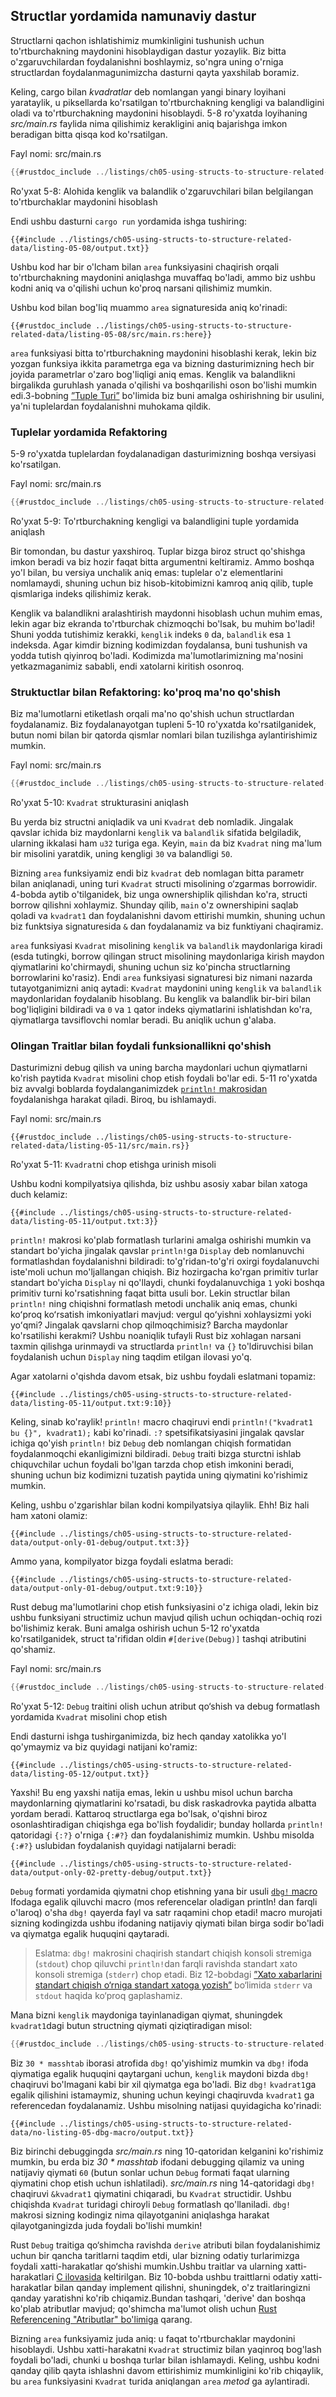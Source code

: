 ## Structlar yordamida namunaviy dastur

Structlarni qachon ishlatishimiz mumkinligini tushunish uchun to'rtburchakning maydonini hisoblaydigan dastur yozaylik. Biz bitta o'zgaruvchilardan foydalanishni boshlaymiz, so'ngra uning o'rniga structlardan foydalanmagunimizcha dasturni qayta yaxshilab boramiz.

Keling, cargo bilan *kvadratlar* deb nomlangan yangi binary loyihani yarataylik, u piksellarda ko'rsatilgan to'rtburchakning kengligi va balandligini oladi va to'rtburchakning maydonini hisoblaydi. 5-8 ro'yxatda loyihaning *src/main.rs* faylida nima qilishimiz kerakligini aniq bajarishga imkon beradigan bitta qisqa kod ko'rsatilgan.

<span class="filename">Fayl nomi: src/main.rs</span>

```rust
{{#rustdoc_include ../listings/ch05-using-structs-to-structure-related-data/listing-05-08/src/main.rs:all}}
```

<span class="caption">Ro'yxat 5-8: Alohida kenglik va balandlik o'zgaruvchilari bilan belgilangan to'rtburchaklar maydonini hisoblash</span>

Endi ushbu dasturni `cargo run` yordamida ishga tushiring:

```console
{{#include ../listings/ch05-using-structs-to-structure-related-data/listing-05-08/output.txt}}
```

Ushbu kod har bir o'lcham bilan `area` funksiyasini chaqirish orqali to'rtburchakning maydonini aniqlashga muvaffaq bo'ladi, ammo biz ushbu kodni aniq va o'qilishi uchun ko'proq narsani qilishimiz mumkin.

Ushbu kod bilan bog'liq muammo `area` signaturesida aniq ko'rinadi:

```rust,ignore
{{#rustdoc_include ../listings/ch05-using-structs-to-structure-related-data/listing-05-08/src/main.rs:here}}
```

`area` funksiyasi bitta to'rtburchakning maydonini hisoblashi kerak, lekin biz yozgan funksiya ikkita parametrga ega va bizning dasturimizning hech bir joyida parametrlar o'zaro bog'liqligi aniq emas. Kenglik va balandlikni birgalikda guruhlash yanada o'qilishi va boshqarilishi oson bo'lishi mumkin edi.3-bobning [”Tuple Turi”][the-tuple-type]<!-- ignore --> bo'limida biz buni amalga oshirishning bir usulini, ya'ni tuplelardan foydalanishni muhokama qildik.

### Tuplelar yordamida Refaktoring

5-9 ro'yxatda tuplelardan foydalanadigan dasturimizning boshqa versiyasi ko'rsatilgan.

<span class="filename">Fayl nomi: src/main.rs</span>

```rust
{{#rustdoc_include ../listings/ch05-using-structs-to-structure-related-data/listing-05-09/src/main.rs}}
```

<span class="caption">Ro'yxat 5-9: To'rtburchakning kengligi va balandligini tuple yordamida aniqlash</span>

Bir tomondan, bu dastur yaxshiroq. Tuplar bizga biroz struct qo'shishga imkon beradi va biz hozir faqat bitta argumentni keltiramiz. Ammo boshqa yo'l bilan, bu versiya unchalik aniq emas: tuplelar o'z elementlarini nomlamaydi, shuning uchun biz hisob-kitobimizni kamroq aniq qilib, tuple qismlariga indeks qilishimiz kerak.

Kenglik va balandlikni aralashtirish maydonni hisoblash uchun muhim emas, lekin agar biz ekranda to'rtburchak chizmoqchi bo'lsak, bu muhim bo'ladi! Shuni yodda tutishimiz kerakki, `kenglik` indeks `0` da, `balandlik` esa `1` indeksda. Agar kimdir bizning kodimizdan foydalansa, buni tushunish va yodda tutish qiyinroq bo'ladi. Kodimizda ma'lumotlarimizning ma'nosini yetkazmaganimiz sababli, endi xatolarni kiritish osonroq.

### Struktuctlar bilan Refaktoring: ko'proq ma'no qo'shish

Biz ma'lumotlarni etiketlash orqali ma'no qo'shish uchun structlardan foydalanamiz. Biz foydalanayotgan tupleni 5-10 ro'yxatda ko'rsatilganidek, butun nomi bilan bir qatorda qismlar nomlari bilan tuzilishga aylantirishimiz mumkin.

<span class="filename">Fayl nomi: src/main.rs</span>

```rust
{{#rustdoc_include ../listings/ch05-using-structs-to-structure-related-data/listing-05-10/src/main.rs}}
```

<span class="caption">Ro'yxat 5-10: `Kvadrat` strukturasini aniqlash</span>

Bu yerda biz structni aniqladik va uni `Kvadrat` deb nomladik. Jingalak qavslar ichida biz maydonlarni `kenglik` va `balandlik` sifatida belgiladik, ularning ikkalasi ham `u32` turiga ega. Keyin, `main` da biz `Kvadrat` ning ma'lum bir misolini yaratdik, uning kengligi `30` va balandligi `50`.

Bizning `area` funksiyamiz endi biz `kvadrat` deb nomlagan bitta parametr bilan aniqlanadi, uning turi `Kvadrat` structi misolining o‘zgarmas borrowidir. 4-bobda aytib o'tilganidek, biz unga ownershiplik qilishdan ko'ra, structi borrow qilishni xohlaymiz. Shunday qilib, `main` o'z ownershipini saqlab qoladi va `kvadrat1` dan foydalanishni davom ettirishi mumkin, shuning uchun biz funktsiya signaturesida `&` dan foydalanamiz va biz funktiyani chaqiramiz.

`area` funksiyasi `Kvadrat` misolining `kenglik` va `balandlik`  maydonlariga kiradi (esda tutingki, borrow qilingan struct misolining maydonlariga kirish maydon qiymatlarini ko'chirmaydi, shuning uchun siz ko'pincha structlarning borrowlarini ko'rasiz). Endi `area` funksiyasi signaturesi biz nimani nazarda tutayotganimizni aniq aytadi: `Kvadrat` maydonini uning `kenglik` va `balandlik` maydonlaridan foydalanib hisoblang. Bu kenglik va balandlik bir-biri bilan bog'liqligini bildiradi va `0` va `1` qator indeks qiymatlarini ishlatishdan ko'ra, qiymatlarga tavsiflovchi nomlar beradi. Bu aniqlik uchun g'alaba.

### Olingan Traitlar bilan foydali funksionallikni qo'shish

Dasturimizni debug qilish va uning barcha maydonlari uchun qiymatlarni ko'rish paytida `Kvadrat` misolini chop etish foydali bo'lar edi. 5-11 ro'yxatda biz avvalgi boblarda foydalanganimizdek [`println!` makrosidan][println]<!-- ignore --> foydalanishga harakat qiladi. Biroq, bu ishlamaydi.

<span class="filename">Fayl nomi: src/main.rs</span>

```rust,ignore,does_not_compile
{{#rustdoc_include ../listings/ch05-using-structs-to-structure-related-data/listing-05-11/src/main.rs}}
```

<span class="caption">Ro'yxat 5-11: `Kvadrat`ni chop etishga urinish
misoli</span>

Ushbu kodni kompilyatsiya qilishda, biz ushbu asosiy xabar bilan xatoga duch kelamiz:

```text
{{#include ../listings/ch05-using-structs-to-structure-related-data/listing-05-11/output.txt:3}}
```

`println!` makrosi ko'plab formatlash turlarini amalga oshirishi mumkin va standart bo'yicha jingalak qavslar `println!`ga `Display` deb nomlanuvchi formatlashdan foydalanishni bildiradi: to'g'ridan-to'g'ri oxirgi foydalanuvchi iste'moli uchun mo'ljallangan chiqish. Biz hozirgacha ko'rgan primitiv turlar standart bo'yicha `Display` ni qo'llaydi, chunki foydalanuvchiga `1` yoki boshqa primitiv turni ko'rsatishning faqat bitta usuli bor. Lekin structlar bilan `println!` ning chiqishni formatlash metodi unchalik aniq emas, chunki koʻproq koʻrsatish imkoniyatlari mavjud: vergul qoʻyishni xohlaysizmi yoki yoʻqmi? Jingalak qavslarni chop qilmoqchimisiz? Barcha maydonlar ko'rsatilishi kerakmi? Ushbu noaniqlik tufayli Rust biz xohlagan narsani taxmin qilishga urinmaydi va structlarda `println!` va `{}` to'ldiruvchisi bilan foydalanish uchun `Display` ning taqdim etilgan ilovasi yo'q.

Agar xatolarni o'qishda davom etsak, biz ushbu foydali eslatmani topamiz:

```text
{{#include ../listings/ch05-using-structs-to-structure-related-data/listing-05-11/output.txt:9:10}}
```

Keling, sinab ko'raylik! `println!` macro chaqiruvi endi `println!("kvadrat1 bu {}", kvadrat1);` kabi ko'rinadi. `:?` spetsifikatsiyasini jingalak qavslar ichiga qo'yish `println!` biz `Debug` deb nomlangan chiqish formatidan foydalanmoqchi ekanligimizni bildiradi. `Debug` traiti bizga sturctni ishlab chiquvchilar uchun foydali bo'lgan tarzda chop etish imkonini beradi, shuning uchun biz kodimizni tuzatish paytida uning qiymatini ko'rishimiz mumkin.

Keling, ushbu o'zgarishlar bilan kodni kompilyatsiya qilaylik. Ehh! Biz hali ham xatoni olamiz:

```text
{{#include ../listings/ch05-using-structs-to-structure-related-data/output-only-01-debug/output.txt:3}}
```

Ammo yana, kompilyator bizga foydali eslatma beradi:

```text
{{#include ../listings/ch05-using-structs-to-structure-related-data/output-only-01-debug/output.txt:9:10}}
```

Rust debug ma'lumotlarini chop etish funksiyasini o'z ichiga oladi, lekin biz ushbu funksiyani structimiz uchun mavjud qilish uchun ochiqdan-ochiq rozi bo'lishimiz kerak.
Buni amalga oshirish uchun 5-12 ro'yxatda ko'rsatilganidek, struct ta'rifidan oldin `#[derive(Debug)]` tashqi atributini qo'shamiz.

<span class="filename">Fayl nomi: src/main.rs</span>

```rust
{{#rustdoc_include ../listings/ch05-using-structs-to-structure-related-data/listing-05-12/src/main.rs}}
```

<span class="caption">Ro'yxat 5-12: `Debug` traitini olish uchun atribut qo‘shish va debug formatlash yordamida `Kvadrat` misolini chop etish</span>

Endi dasturni ishga tushirganimizda, biz hech qanday xatolikka yo'l qo'ymaymiz va biz quyidagi natijani ko'ramiz:

```console
{{#include ../listings/ch05-using-structs-to-structure-related-data/listing-05-12/output.txt}}
```

Yaxshi! Bu eng yaxshi natija emas, lekin u ushbu misol uchun barcha maydonlarning qiymatlarini ko'rsatadi, bu disk raskadrovka paytida albatta yordam beradi. Kattaroq structlarga ega bo'lsak, o'qishni biroz osonlashtiradigan chiqishga ega bo'lish foydalidir; bunday hollarda `println!` qatoridagi `{:?}` o'rniga `{:#?}` dan foydalanishimiz mumkin. Ushbu misolda `{:#?}` uslubidan foydalanish quyidagi natijalarni beradi:

```console
{{#include ../listings/ch05-using-structs-to-structure-related-data/output-only-02-pretty-debug/output.txt}}
```

`Debug` formati yordamida qiymatni chop etishning yana bir usuli [`dbg!` macro][dbg]<!-- ignore --> Ifodaga egalik qiluvchi macro (mos referencelar oladigan println! dan farqli o'laroq) o'sha `dbg!` qayerda fayl va satr raqamini chop etadi! macro murojati sizning kodingizda ushbu ifodaning natijaviy qiymati bilan birga sodir bo'ladi va qiymatga egalik huquqini qaytaradi.

> Eslatma: `dbg!` makrosini chaqirish standart chiqish konsoli stremiga
> (`stdout`) chop qiluvchi `println!`dan farqli ravishda standart xato
> konsoli stremiga (`stderr`) chop etadi. Biz 12-bobdagi [”Xato xabarlarini standart
> chiqish o‘rniga standart xatoga yozish”][err]<!-- ignore --> bo‘limida `stderr` va `stdout` haqida ko‘proq
> gaplashamiz.

Mana bizni `kenglik` maydoniga tayinlanadigan qiymat, shuningdek `kvadrat1`dagi butun structning qiymati qiziqtiradigan misol:

```rust
{{#rustdoc_include ../listings/ch05-using-structs-to-structure-related-data/no-listing-05-dbg-macro/src/main.rs}}
```

Biz `30 * masshtab` iborasi atrofida `dbg!` qo'yishimiz mumkin va `dbg!` ifoda qiymatiga egalik huquqini qaytargani uchun, `kenglik` maydoni bizda `dbg!` chaqiruvi bo'lmagani kabi bir xil qiymatga ega bo'ladi. Biz `dbg!` `kvadrat1`ga egalik qilishini istamaymiz, shuning uchun keyingi chaqiruvda `kvadrat1` ga referencedan foydalanamiz.
Ushbu misolning natijasi quyidagicha ko'rinadi:

```console
{{#include ../listings/ch05-using-structs-to-structure-related-data/no-listing-05-dbg-macro/output.txt}}
```

Biz birinchi debuggingda *src/main.rs* ning 10-qatoridan kelganini ko'rishimiz mumkin, bu erda biz *30 * masshtab* ifodani debugging qilamiz va uning natijaviy qiymati `60` (butun sonlar uchun `Debug` formati faqat ularning qiymatini chop etish uchun ishlatiladi). *src/main.rs* ning 14-qatoridagi `dbg!` chaqiruvi `&kvadrat1` qiymatini chiqaradi, bu `Kvadrat` structidir. Ushbu chiqishda `Kvadrat` turidagi chiroyli `Debug` formatlash qo'llaniladi. `dbg!` makrosi sizning kodingiz nima qilayotganini aniqlashga harakat qilayotganingizda juda foydali bo'lishi mumkin!

Rust `Debug` traitiga qo‘shimcha ravishda `derive` atributi bilan foydalanishimiz uchun bir qancha taritlarni taqdim etdi, ular bizning odatiy turlarimizga foydali xatti-harakatlar qo‘shishi mumkin.Ushbu traitlar va ularning xatti-harakatlari [C ilovasida][app-c]<!-- ignore --> keltirilgan. Biz 10-bobda ushbu traittlarni odatiy xatti-harakatlar bilan qanday implement qilishni, shuningdek, o'z traitlaringizni qanday yaratishni ko'rib chiqamiz.Bundan tashqari, 'derive' dan boshqa ko'plab atributlar mavjud; qo'shimcha ma'lumot olish uchun [Rust Referencening "Atributlar" bo'limiga][attributes] qarang.

Bizning `area` funksiyamiz juda aniq: u faqat to'rtburchaklar maydonini hisoblaydi. Ushbu xatti-harakatni `Kvadrat` structimiz bilan yaqinroq bog'lash foydali bo'ladi, chunki u boshqa turlar bilan ishlamaydi. Keling, ushbu kodni qanday qilib qayta ishlashni davom ettirishimiz mumkinligini ko'rib chiqaylik, bu `area` funksiyasini `Kvadrat` turida aniqlangan `area` *metod* ga aylantiradi.

[the-tuple-type]: ch03-02-data-types.html#the-tuple-type
[app-c]: appendix-03-derivable-traits.md
[println]: ../std/macro.println.html
[dbg]: ../std/macro.dbg.html
[err]: ch12-06-writing-to-stderr-instead-of-stdout.html
[attributes]: ../reference/attributes.html
